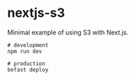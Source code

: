 # nextjs-s3

Minimal example of using S3 with Next.js.

```
# development
npm run dev

# production
befast deploy
```
